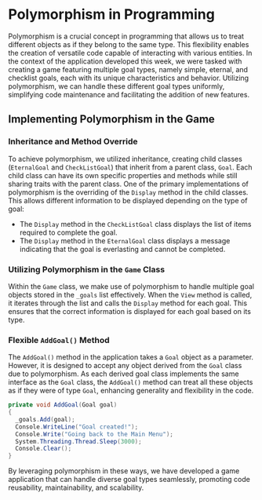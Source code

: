 # Polymorphism in Programming

Polymorphism is a crucial concept in programming that allows us to treat different objects as if they belong to the same type. This flexibility enables the creation of versatile code capable of interacting with various entities. In the context of the application developed this week, we were tasked with creating a game featuring multiple goal types, namely simple, eternal, and checklist goals, each with its unique characteristics and behavior. Utilizing polymorphism, we can handle these different goal types uniformly, simplifying code maintenance and facilitating the addition of new features.

## Implementing Polymorphism in the Game

### Inheritance and Method Override

To achieve polymorphism, we utilized inheritance, creating child classes (`EternalGoal` and `CheckListGoal`) that inherit from a parent class, `Goal`. Each child class can have its own specific properties and methods while still sharing traits with the parent class. One of the primary implementations of polymorphism is the overriding of the `Display` method in the child classes. This allows different information to be displayed depending on the type of goal:

- The `Display` method in the `CheckListGoal` class displays the list of items required to complete the goal.
- The `Display` method in the `EternalGoal` class displays a message indicating that the goal is everlasting and cannot be completed.

### Utilizing Polymorphism in the `Game` Class

Within the `Game` class, we make use of polymorphism to handle multiple goal objects stored in the `_goals` list effectively. When the `View` method is called, it iterates through the list and calls the `Display` method for each goal. This ensures that the correct information is displayed for each goal based on its type.

### Flexible `AddGoal()` Method

The `AddGoal()` method in the application takes a `Goal` object as a parameter. However, it is designed to accept any object derived from the `Goal` class due to polymorphism. As each derived goal class implements the same interface as the `Goal` class, the `AddGoal()` method can treat all these objects as if they were of type `Goal`, enhancing generality and flexibility in the code.

```csharp
private void AddGoal(Goal goal)
{
  _goals.Add(goal);
  Console.WriteLine("Goal created!");
  Console.Write("Going back to the Main Menu");
  System.Threading.Thread.Sleep(3000);
  Console.Clear();
}
```

By leveraging polymorphism in these ways, we have developed a game application that can handle diverse goal types seamlessly, promoting code reusability, maintainability, and scalability.